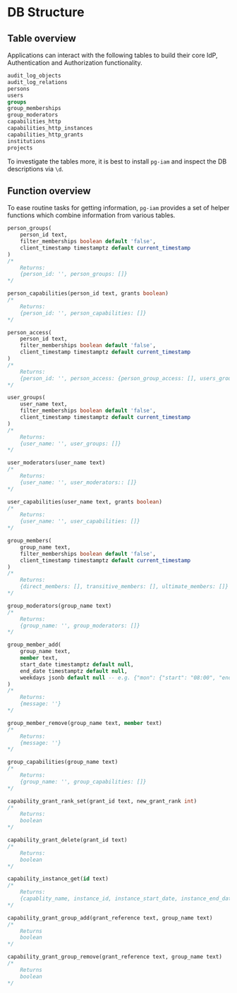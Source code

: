 
# DB Structure

## Table overview

Applications can interact with the following tables to build their core IdP, Authentication and Authorization functionality.

```sql
audit_log_objects
audit_log_relations
persons
users
groups
group_memberships
group_moderators
capabilities_http
capabilities_http_instances
capabilities_http_grants
institutions
projects
```

To investigate the tables more, it is best to install `pg-iam` and inspect the DB descriptions via `\d`.

## Function overview

To ease routine tasks for getting information, `pg-iam` provides a set of helper functions which combine information from various tables.

```sql
person_groups(
    person_id text,
    filter_memberships boolean default 'false',
    client_timestamp timestamptz default current_timestamp
)
/*
    Returns:
    {person_id: '', person_groups: []}
*/

person_capabilities(person_id text, grants boolean)
/*
    Returns:
    {person_id: '', person_capabilities: []}
*/

person_access(
    person_id text,
    filter_memberships boolean default 'false',
    client_timestamp timestamptz default current_timestamp
)
/*
    Returns:
    {person_id: '', person_access: {person_group_access: [], users_groups_access: []}}
*/

user_groups(
    user_name text,
    filter_memberships boolean default 'false',
    client_timestamp timestamptz default current_timestamp
)
/*
    Returns:
    {user_name: '', user_groups: []}
*/

user_moderators(user_name text)
/*
    Returns:
    {user_name: '', user_moderators:: []}
*/

user_capabilities(user_name text, grants boolean)
/*
    Returns:
    {user_name: '', user_capabilities: []}
*/

group_members(
    group_name text,
    filter_memberships boolean default 'false',
    client_timestamp timestamptz default current_timestamp
)
/*
    Returns:
    {direct_members: [], transitive_members: [], ultimate_members: []}
*/

group_moderators(group_name text)
/*
    Returns:
    {group_name: '', group_moderators: []}
*/

group_member_add(
    group_name text,
    member text,
    start_date timestamptz default null,
    end_date timestamptz default null,
    weekdays jsonb default null -- e.g. {"mon": {"start": "08:00", "end": "17:00"}}
)
/*
    Returns:
    {message: ''}
*/

group_member_remove(group_name text, member text)
/*
    Returns:
    {message: ''}
*/

group_capabilities(group_name text)
/*
    Returns:
    {group_name: '', group_capabilities: []}
*/

capability_grant_rank_set(grant_id text, new_grant_rank int)
/*
    Returns:
    boolean
*/

capability_grant_delete(grant_id text)
/*
    Returns:
    boolean
*/

capability_instance_get(id text)
/*
    Returns:
    {capablity_name, instance_id, instance_start_date, instance_end_date, instance_usages_remaining, instance_metadata}
*/

capability_grant_group_add(grant_reference text, group_name text)
/*
    Returns
    boolean
*/

capability_grant_group_remove(grant_reference text, group_name text)
/*
    Returns
    boolean
*/
```
